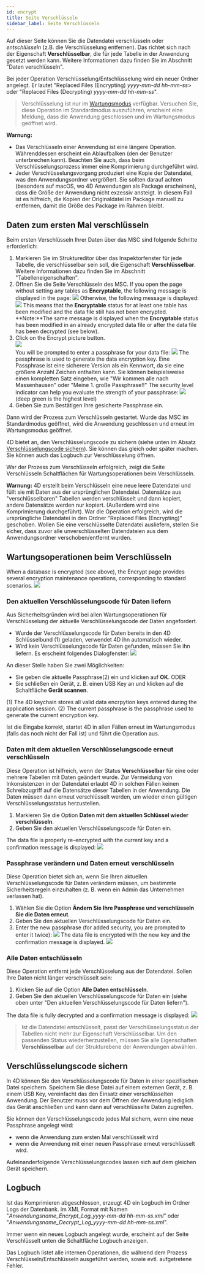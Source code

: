 ```yaml
---
id: encrypt
title: Seite Verschlüsseln
sidebar_label: Seite Verschlüsseln
---
```


Auf dieser Seite können Sie die Datendatei verschlüsseln oder *entschlüsseln* (z.B. die Verschlüsselung entfernen). Das richtet sich nach der Eigenschaft **Verschlüsselbar**, die für jede Tabelle in der Anwendung gesetzt werden kann. Weitere Informationen dazu finden Sie im Abschnitt "Daten verschlüsseln".

Bei jeder Operation Verschlüsselung/Entschlüsselung wird ein neuer Ordner angelegt. Er lautet "Replaced Files (Encrypting) *yyyy-mm-dd hh-mm-ss*> oder "Replaced Files (Decrypting) *yyyy-mm-dd hh-mm-ss*".
> Verschlüsselung ist nur im [Wartungsmodus](overview.md#anzeige-im-wartungsmodus) verfügbar. Versuchen Sie, diese Operation im Standardmodus auszuführen, erscheint eine Meldung, dass die Anwendung geschlossen und im Wartungsmodus geöffnet wird.

**Warnung:**

- Das Verschlüsseln einer Anwendung ist eine längere Operation. Währenddessen erscheint ein Ablaufbalken (den der Benutzer unterbrechen kann). Beachten Sie auch, dass beim Verschlüsselungsprozess immer eine Komprimierung durchgeführt wird.
- Jeder Verschlüsselungsvorgang produziert eine Kopie der Datendatei, was den Anwendungsordner vergrößert. Sie sollten darauf achten (besonders auf macOS, wo 4D Anwendungen als Package erscheinen), dass die Größe der Anwendung nicht exzessiv ansteigt. In diesem Fall ist es hilfreich, die Kopien der Originaldatei im Package manuell zu entfernen, damit die Größe des Package im Rahmen bleibt.

## Daten zum ersten Mal verschlüsseln

Beim ersten Verschlüsseln Ihrer Daten über das MSC sind folgende Schritte erforderlich:

1. Markieren Sie im Struktureditor über das Inspektorfenster für jede Tabelle, die verschlüsselbar sein soll, die Eigenschaft **Verschlüsselbar**. Weitere Informationen dazu finden Sie im Abschnitt "Tabelleneigenschaften".
2. Öffnen Sie die Seite Verschlüsseln des MSC. If you open the page without setting any tables as **Encryptable**, the following message is displayed in the page: ![](../assets/en/MSC/MSC_encrypt1.png) Otherwise, the following message is displayed: ![](../assets/en/MSC/MSC_encrypt2.png) This means that the **Encryptable** status for at least one table has been modified and the data file still has not been encrypted. **Note:**The same message is displayed when the **Encryptable** status has been modified in an already encrypted data file or after the data file has been decrypted (see below).
3. Click on the Encrypt picture button.  
   ![](../assets/en/MSC/MSC_encrypt3.png)  
   You will be prompted to enter a passphrase for your data file: ![](../assets/en/MSC/MSC_encrypt4.png) The passphrase is used to generate the data encryption key. Eine Passphrase ist eine sicherere Version als ein Kennwort, da sie eine größere Anzahl Zeichen enthalten kann. Sie können beispielsweise einen kompletten Satz eingeben, wie "Wir kommen alle nach Massenhausen" oder "Meine 1. große Passphrase!!" The security level indicator can help you evaluate the strength of your passphrase: ![](../assets/en/MSC/MSC_encrypt5.png) (deep green is the highest level)
4. Geben Sie zum Bestätigen Ihre gesicherte Passphrase ein.

Dann wird der Prozess zum Verschlüsseln gestartet. Wurde das MSC im Standardmodus geöffnet, wird die Anwendung geschlossen und erneut im Wartungsmodus geöffnet.

4D bietet an, den Verschlüsselungscode zu sichern (siehe unten im Absatz [Verschlüsselungscode sichern](#verschlüsselungscode-sichern)). Sie können das gleich oder später machen. Sie können auch das Logbuch zur Verschlüsselung öffnen.

War der Prozess zum Verschlüsseln erfolgreich, zeigt die Seite Verschlüsseln Schaltflächen für Wartungsoperationen beim Verschlüsseln.

**Warnung:** 4D erstellt beim Verschlüsseln eine neue leere Datendatei und füllt sie mit Daten aus der ursprünglichen Datendatei. Datensätze aus "verschlüsselbaren" Tabellen werden verschlüsselt und dann kopiert, andere Datensätze werden nur kopiert. (Außerdem wird eine Komprimierung durchgeführt). War die Operation erfolgreich, wird die ursprüngliche Datendatei in den Ordner "Replaced Files (Encrypting)" geschoben. Wollen Sie eine verschlüsselte Datendatei ausliefern, stellen Sie sicher, dass zuvor alle unverschlüsselten Datendateien aus dem Anwendungsordner verschoben/entfernt wurden.

## Wartungsoperationen beim Verschlüsseln

When a database is encrypted (see above), the Encrypt page provides several encryption maintenance operations, corresponding to standard scenarios. ![](../assets/en/MSC/MSC_encrypt6.png)

### Den aktuellen Verschlüsselungscode für Daten liefern

Aus Sicherheitsgründen wird bei allen Wartungsoperationen für Verschlüsselung der aktuelle Verschlüsselungscode der Daten angefordert.

- Wurde der Verschlüsselungscode für Daten bereits in den 4D Schlüsselbund (1) geladen, verwendet 4D ihn automatisch wieder.
- Wird kein Verschlüsselungscode für Daten gefunden, müssen Sie ihn liefern. Es erscheint folgendes Dialogfenster: ![](../assets/en/MSC/MSC_encrypt7.png)

An dieser Stelle haben Sie zwei Möglichkeiten:

- Sie geben die aktuelle Passphrase(2) ein und klicken auf **OK**. ODER
- Sie schließen ein Gerät, z. B. einen USB Key an und klicken auf die Schaltfläche **Gerät scannen**.

(1) The 4D keychain stores all valid data encrpytion keys entered during the application session. (2) The current passphrase is the passphrase used to generate the current encryption key.

Ist die Eingabe korrekt, startet 4D in allen Fällen erneut im Wartungsmodus (falls das noch nicht der Fall ist) und führt die Operation aus.

### Daten mit dem aktuellen Verschlüsselungscode erneut verschlüsseln

Diese Operation ist hilfreich, wenn der Status **Verschlüsselbar** für eine oder mehrere Tabellen mit Daten geändert wurde. Zur Vermeidung von Inkonsistenzen in der Datendatei erlaubt 4D in solchen Fällen keinen Schreibzugriff auf die Datensätze dieser Tabellen in der Anwendung. Die Daten müssen dann erneut verschlüsselt werden, um wieder einen gültigen Verschlüsselungsstatus herzustellen.

1. Markieren Sie die Option **Daten mit dem aktuellen Schlüssel wieder verschlüsseln**.
2. Geben Sie den aktuellen Verschlüsselungscode für Daten ein.

The data file is properly re-encrypted with the current key and a confirmation message is displayed: ![](../assets/en/MSC/MSC_encrypt8.png)

### Passphrase verändern und Daten erneut verschlüsseln

Diese Operation bietet sich an, wenn Sie Ihren aktuellen Verschlüsselungscode für Daten verändern müssen, um bestimmte Sicherheitsregeln einzuhalten (z. B. wenn ein Admin das Unternehmen verlassen hat).

1. Wählen Sie die Option **Ändern Sie Ihre Passphrase und verschlüsseln Sie die Daten erneut**.
2. Geben Sie den aktuellen Verschlüsselungscode für Daten ein.
3. Enter the new passphrase (for added security, you are prompted to enter it twice): ![](../assets/en/MSC/MSC_encrypt9.png) The data file is encrypted with the new key and the confirmation message is displayed. ![](../assets/en/MSC/MSC_encrypt8.png)

### Alle Daten entschlüsseln

Diese Operation entfernt jede Verschlüsselung aus der Datendatei. Sollen Ihre Daten nicht länger verschlüsselt sein:

1. Klicken Sie auf die Option **Alle Daten entschlüsseln**.
2. Geben Sie den aktuellen Verschlüsselungscode für Daten ein (siehe oben unter "Den aktuellen Verschlüsselungscode für Daten liefern").

The data file is fully decrypted and a confirmation message is displayed: ![](../assets/en/MSC/MSC_encrypt10.png)
> Ist die Datendatei entschlüsselt, passt der Verschlüsselungsstatus der Tabellen nicht mehr zur Eigenschaft Verschlüsselbar. Um den passenden Status wiederherzustellen, müssen Sie alle Eigenschaften **Verschlüsselbar** auf der Strukturebene der Anwendungen abwählen.

## Verschlüsselungscode sichern

In 4D können Sie den Verschlüsselungscode für Daten in einer spezifischen Datei speichern. Speichern Sie diese Datei auf einem externen Gerät, z. B. einem USB Key, vereinfacht das den Einsatz einer verschlüsselten Anwendung. Der Benutzer muss vor dem Öffnen der Anwendung lediglich das Gerät anschließen und kann dann auf verschlüsselte Daten zugreifen.

Sie können den Verschlüsselungscode jedes Mal sichern, wenn eine neue Passphrase angelegt wird:

- wenn die Anwendung zum ersten Mal verschlüsselt wird
- wenn die Anwendung mit einer neuen Passphrase erneut verschlüsselt wird.

Aufeinanderfolgende Verschlüsselungscodes lassen sich auf dem gleichen Gerät speichern.

## Logbuch

Ist das Komprimieren abgeschlossen, erzeugt 4D ein Logbuch im Ordner Logs der Datenbank. im XML Format mit Namen "*Anwendungsname_Encrypt_Log_yyyy-mm-dd hh-mm-ss.xml*" oder "*Anwendungsname_Decrypt_Log_yyyy-mm-dd hh-mm-ss.xml*".

Immer wenn ein neues Logbuch angelegt wurde, erscheint auf der Seite Verschlüsselt unten die Schaltfläche Logbuch anzeigen.

Das Logbuch listet alle internen Operationen, die während dem Prozess Verschlüsseln/Entschlüsseln ausgeführt werden, sowie evtl. aufgetretene Fehler.
